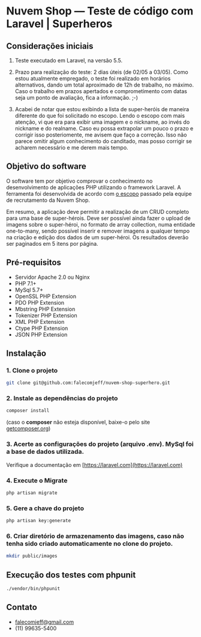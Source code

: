 # Nuvem Shop — Teste de código com Laravel | Superheros


## Considerações iniciais

1. Teste executado em Laravel, na versão 5.5.

2. Prazo para realização do teste: 2 dias úteis (de 02/05 a 03/05). Como estou atualmente empregado, o teste foi realizado em horários alternativos, dando um total aproximado de 12h de trabalho, no máximo. Caso o trabalho em prazos apertados e comprometimento com datas seja um ponto de avaliação, fica a informação. ;-)

3. Acabei de notar que estou exibindo a lista de super-heróis de maneira diferente do que foi solicitado no escopo. Lendo o escopo com mais atenção, vi que era para exibir uma imagem e o nickname, ao invés do nickname e do realname. Caso eu possa extrapolar um pouco o prazo e corrigir isso posteriomente, me avisem que faço a correção. Isso não parece omitir algum conhecimento do canditado, mas posso corrigir se acharem necessário e me derem mais tempo.


## Objetivo do software

O software tem por objetivo comprovar o conhecimento no desenvolvimento de aplicações PHP utilizando o framework Laravel. A ferramenta foi desenvolvida de acordo com [o escopo](./storage/escopo/PHP_Engineer_Test.pdf) passado pela equipe de recrutamento da Nuvem Shop.

Em resumo, a aplicação deve permitir a realização de um CRUD completo para uma base de super-hérois. Deve ser possível ainda fazer o upload de imagens sobre o super-héroi, no formato de array collection, numa entidade one-to-many, sendo possível inserir e remover imagens a qualquer tempo na criação e edição dos dados de um super-héroi. Os resultados deverão ser paginados em 5 itens por página.


## Pré-requisitos

+ Servidor Apache 2.0 ou Nginx
+ PHP 7.1+
+ MySql 5.7+
+ OpenSSL PHP Extension
+ PDO PHP Extension
+ Mbstring PHP Extension
+ Tokenizer PHP Extension
+ XML PHP Extension
+ Ctype PHP Extension
+ JSON PHP Extension


## Instalação

### 1. Clone o projeto

```sh
git clone git@github.com:falecomjeff/nuvem-shop-superhero.git
```

### 2. Instale as dependências do projeto

```sh
composer install
```

(caso o **composer** não esteja disponível, baixe-o pelo site [getcomposer.org](http://getcomposer.org))

### 3. Acerte as configurações do projeto (arquivo .env). MySql foi a base de dados utilizada.

Verifique a documentação em [https://laravel.com](https://laravel.com)

### 4. Execute o Migrate

```sh
php artisan migrate
```

### 5. Gere a chave do projeto

```sh
php artisan key:generate
```

### 6. Criar diretório de armazenamento das imagens, caso não tenha sido criado automaticamente no clone do projeto.

```sh
mkdir public/images
```

## Execução dos testes com phpunit
```sh
./vendor/bin/phpunit
```


## Contato

- falecomjeff@gmail.com
- (11) 99635-5400
